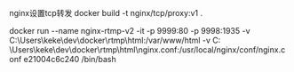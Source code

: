 nginx设置tcp转发
docker build -t nginx/tcp/proxy:v1 .

docker run --name nginx-rtmp-v2 -it -p 9999:80 -p 9998:1935 -v C:\Users\keke\dev\docker\rtmp\html:/var/www/html -v C:
\Users\keke\dev\docker\rtmp\html\nginx.conf:/usr/local/nginx/conf/nginx.conf e21004c6c240 /bin/bash